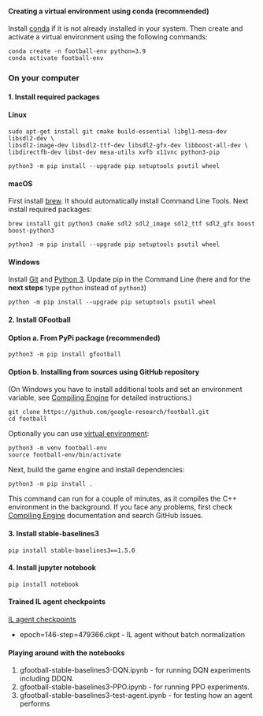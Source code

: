 #### Creating a virtual environment using conda (recommended)
Install [conda](https://docs.conda.io/projects/conda/en/latest/user-guide/install/linux.html) if it is not already installed in your system. Then create and activate a virtual environment using the following commands:
```shell
conda create -n football-env python=3.9
conda activate football-env
```
### On your computer

#### 1. Install required packages
#### Linux
```shell
sudo apt-get install git cmake build-essential libgl1-mesa-dev libsdl2-dev \
libsdl2-image-dev libsdl2-ttf-dev libsdl2-gfx-dev libboost-all-dev \
libdirectfb-dev libst-dev mesa-utils xvfb x11vnc python3-pip

python3 -m pip install --upgrade pip setuptools psutil wheel
```

#### macOS
First install [brew](https://brew.sh/). It should automatically install Command Line Tools.
Next install required packages:

```shell
brew install git python3 cmake sdl2 sdl2_image sdl2_ttf sdl2_gfx boost boost-python3

python3 -m pip install --upgrade pip setuptools psutil wheel
```


#### Windows
Install [Git](https://git-scm.com/download/win) and [Python 3](https://www.python.org/downloads/).
Update pip in the Command Line (here and for the **next steps** type `python` instead of `python3`)
```commandline
python -m pip install --upgrade pip setuptools psutil wheel
```

#### 2. Install GFootball
#### Option a. From PyPi package (recommended)
```shell
python3 -m pip install gfootball
```

#### Option b. Installing from sources using GitHub repository 
(On Windows you have to install additional tools and set an environment variable, see 
[Compiling Engine](gfootball/doc/compile_engine.md#windows) for detailed instructions.)

```shell
git clone https://github.com/google-research/football.git
cd football
```

Optionally you can use [virtual environment](https://docs.python.org/3/tutorial/venv.html):

```shell
python3 -m venv football-env
source football-env/bin/activate
```

Next, build the game engine and install dependencies:

```shell
python3 -m pip install .
```
This command can run for a couple of minutes, as it compiles the C++ environment in the background.
If you face any problems, first check [Compiling Engine](gfootball/doc/compile_engine.md) documentation and search GitHub issues.

#### 3. Install stable-baselines3
```shell
pip install stable-baselines3==1.5.0
```

#### 4. Install jupyter notebook 
```shell
pip install notebook
```
#### Trained IL agent checkpoints
[IL agent checkpoints](https://drive.google.com/drive/folders/1QwyPsWdGfJMhjEcBIhNot15iij_VRx_U?usp=sharing)
* epoch=146-step=479366.ckpt - IL agent without batch normalization

#### Playing around with the notebooks
1. gfootball-stable-baselines3-DQN.ipynb - for running DQN experiments including DDQN.
2. gfootball-stable-baselines3-PPO.ipynb - for running PPO experiments.
3. gfootball-stable-baselines3-test-agent.ipynb - for testing how an agent performs
